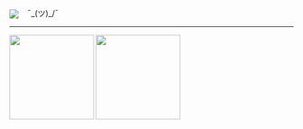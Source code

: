 <img align="center" src="https://komarev.com/ghpvc/?username=Chapuzas-SA&color=blueviolet"> &nbsp;&nbsp;&nbsp;¯\_(ツ)_/¯
<hr />
<a href="https://github.com/Chapuzas-SA">
    <img align="left" height="150em" src="https://github-readme-stats-eight-theta.vercel.app/api?username=Chapuzas-SA&show_icons=true&theme=vue-dark&include_all_commits=true&count_private=false" />
</a> 
<a href="https://github.com/Chapuzas-SA">
  <img align="left" height="150em" src="https://github-readme-stats-eight-theta.vercel.app/api/top-langs/?username=Chapuzas-SA&layout=compact&theme=vue-dark" />
</a>
